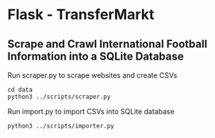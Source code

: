 # Flask - TransferMarkt 
## Scrape and Crawl International Football Information into a SQLite Database


Run scraper.py to scrape websites and create CSVs

```
cd data
python3 ../scripts/scraper.py
```

Run import.py to import CSVs into SQLite database
```
python3 ../scripts/importer.py
```
